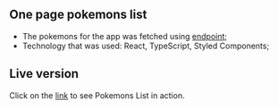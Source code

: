 ## One page pokemons list
- The pokemons for the app was fetched using [endpoint](https://pokeapi.co/api/v2/pokemon);
- Technology that was used: React, TypeScript, Styled Components;

## Live version
Click on the [link](https://dmtrhrytsak.github.io/one-page-pokemons-list/) to see Pokemons List in action.
